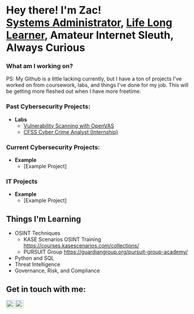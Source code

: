 <h1>
  <b>Hey there! I'm Zac!</b> 
<br />
  <a href="https://www.linkedin.com/in/zac-turner/">Systems Administrator</a>, <a href="https://degreed.com/profile/zturner">Life Long Learner</a>, Amateur Internet Sleuth, Always Curious
</h1>

<h3>What am I working on?</h3>
PS: My Github is a little lacking currently, but I have a ton of projects I've worked on from coursework, labs, and things I've done for my job. This will be getting more fleshed out when I have more freetime.
<h3>Past Cybersecurity Projects:</h3>
  
- <b>Labs</b>
  - [Vulnerability Scanning with OpenVAS](https://github.com/zachacksme/NDG-VulnerabilityScanning)
  - [CFSS Cyber Crime Analyst (Internship)](https://github.com/zachacksme/NDG-VulnerabilityScanning)

<h3>Current Cybersecurity Projects:</h3>

- <b>Example</b>
  - [Example Project]

<h3>IT Projects</h3>

- <b>Example</b>
  - [Example Project]

<h2>Things I'm Learning</h2>

- OSINT Techniques
  - KASE Scenarios OSINT Training
    https://courses.kasescenarios.com/collections/
  - PURSUIT Group
    https://guardiangroup.org/pursuit-group-academy/
- Python and SQL
- Threat Intelligence
- Governance, Risk, and Compliance

<h2> Get in touch with me:</h2>

[<img align="left" alt="ZacTurner | LinkedIn" width="22px" src="https://cdn.jsdelivr.net/npm/simple-icons@v3/icons/linkedin.svg" />][linkedin]
[<img align="left" alt="zachacks.me | Website" width="22px" src="https://cdn.jsdelivr.net/npm/simple-icons@v3/icons/linkedin.svg" />][Website]

[linkedin]: https://linkedin.com/in/zac-turner
[Website]: https://zachacks.me


<!--
Here are some ideas to get you started:

- 🔭 I’m currently working on ...
- 🌱 I’m currently learning ...
- 👯 I’m looking to collaborate on ...
- 🤔 I’m looking for help with ...
- 💬 Ask me about ...
- 📫 How to reach me: ...
- 😄 Pronouns: ...
- ⚡ Fun fact: ...
-->
